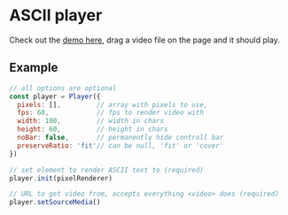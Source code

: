 # ASCII player

Check out the [demo here](https://nickolasboyer.github.io/asciiplayer/), drag a video file on the page and it should play.

## Example

```js
// all options are optional
const player = Player({
  pixels: [],         // array with pixels to use,
  fps: 60,            // fps to render video with
  width: 100,         // width in chars
  height: 60,         // height in chars
  noBar: false,       // permanently hide controll bar
  preserveRatio: 'fit'// can be null, 'fit' or 'cover'
})

// set element to render ASCII text to (required)
player.init(pixelRenderer)

// URL to get video from, accepts everything <video> does (required)
player.setSourceMedia()
```